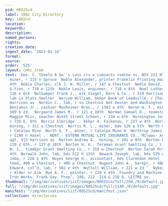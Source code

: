 ```yaml
---
pid: 00525cd
label: 1882 City Directory
key: 1882cd
location: 
keywords: 
description: 
named_persons: 
rights: 
creation_date: 
ingest_date: '2023-01-16'
format: 
source: 
order: '525'
layout: cmhc_item
text: 'Geo. C. Steele 8 Go''s cass crs e cumsacts romtne os. NIX 222 NYE  Nixon Marlborough,
  miner, r 215 n Spruce  Noble Alexander, printer Franklin Printing House, r 808 w
  4th  Nobie Charles, clk J. H. Miller, r 147 w Chestnut  Noble David, engineer Cummings
  & Finn, r 710 e 12th  Noble Louis, engineer, r 710 e 6th  Noel Luther E., cigars
  126 e 6th  Nolkamper Frank J., elk Siegel, Kern & Co., r 519 Harrison av  Noon Peter,
  lab La Plats Smelter  Norcom William, bkkpr Bank of Leadville, r Chestnut sw cor
  Harrison av  Nordin C., lab, r ss Chestnut bet Dexter and Washington  Nordlinger
  Benjamin Jr., cashier Monheimer Bros., r 1382 w 4th  Noren A. F., miner, r rear
  509 6 2d.  Norgaard James M., r 121 ¢ 10th  Norman Samuel D., teamster, r 301 4th  Normile
  Maggie Miss, teacher Ninth Street School, r 134 w 6th  Normington Joseph, miner,
  r 726 E. 8th  Norris Elbridge .. bkkpr A. Falkenau, r 227 w 4th  Norris Michael,
  mining, r 311 w Chestnut  Norris R. L., miner, bde 120 w 5th  North CG. L., miner,
  r Catalpa Mine  North G. F., miner, r Catalpa Mine H  Northrup James N., dairyman,
  r 1108 n Hazel .  NORT.- ESTERN MUTUAL LIFE INSURANCE CO., Milwau- kee, Ned Steel,
  agt, 413 Harrison av  Norton Andrew A., mining, r 281 w 8th  Norton Ferris W., wagonmkr
  119 ¢ 6th, r 137 @ 18th  Norton H. H., foreman Grant Smelting Co., r 319 w Chestnut  Norton
  W. J., timekpr Grant Smelting Co., r 319 w Chestnut  Norton Sarah Mrs., r 133 6
  4th  Norwalk John, lab, bds 512 © 13th  Nowack Joseph, lab, bds 529 w Chestnut  Nowland
  Joba, r 226 ¢ 4th  Noyes George H., accountant, bds Clarendon Hotel  Nuckolis Emmet,
  feed, 400 w Chestnut, r 406 w Chestnut  Nugent John A., barkpr, r 406 6 6th  Nunn
  Edward, col’d, lab, r 502 e 4th  Nuttall William, r 221 w 2d ’  Nyberg Peter, miner,
  r Alder nr Eim  Nye A. F., painter, r 229 e 4th  Foundry and Machine Shops,  Pacific
  Iron Works, Frank Gay, Prop’, 240, 212. 214 & 216 8. LEITRE av,             '
thumbnail: "/img/derivatives/iiif/images/00525cd/full/250,/0/default.jpg"
full: "/img/derivatives/iiif/images/00525cd/full/1140,/0/default.jpg"
manifest: "/img/derivatives/iiif/00525cd/manifest.json"
collection: directories
---
```

